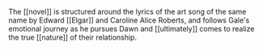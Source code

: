 The [[novel]] is structured around the lyrics of the art song of the same name by Edward [[Elgar]] and Caroline Alice Roberts, and follows Gale's emotional journey as he pursues Dawn and [[ultimately]] comes to realize the true [[nature]] of their relationship.
